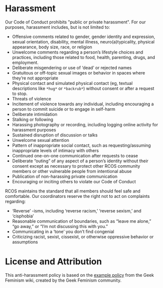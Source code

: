# Harassment

Our Code of Conduct prohibits "public or private harassment". For our purposes, harassment includes, but is not limited to:
- Offensive comments related to gender, gender identity and expression, sexual orientation, disability, mental illness, neuro(a)typicality, physical appearance, body size, race, or religion
- Unwelcome comments regarding a person’s lifestyle choices and practices, including those related to food, health, parenting, drugs, and employment.
- Deliberate misgendering or use of ‘dead’ or rejected names
- Gratuitous or off-topic sexual images or behavior in spaces where they’re not appropriate
- Physical contact and simulated physical contact (eg, textual descriptions like `*hug*` or `*backrub*`) without consent or after a request to stop.
- Threats of violence
- Incitement of violence towards any individual, including encouraging a person to commit suicide or to engage in self-harm
- Deliberate intimidation
- Stalking or following
- Harassing photography or recording, including logging online activity for harassment purposes
- Sustained disruption of discussion or talks
- Unwelcome sexual attention
- Pattern of inappropriate social contact, such as requesting/assuming inappropriate levels of intimacy with others
- Continued one-on-one communication after requests to cease
- Deliberate “outing” of any aspect of a person’s identity without their consent except as necessary to protect other RCOS community members or other vulnerable people from intentional abuse
- Publication of non-harassing private communication
- Encouraging or inciting others to violate our Code of Conduct

RCOS maintains the standard that all members should feel safe and comfortable. Our coordinators reserve the right not to act on complaints regarding:

- ‘Reverse’ -isms, including ‘reverse racism,’ ‘reverse sexism,’ and ‘cisphobia’
- Reasonable communication of boundaries, such as “leave me alone,” “go away,” or “I’m not discussing this with you.”
- Communicating in a ‘tone’ you don’t find congenial
- Criticizing racist, sexist, cissexist, or otherwise oppressive behavior or assumptions

# License and Attribution
This anti-harassment policy is based on the [example policy](http://geekfeminism.wikia.com/wiki/Community_anti-harassment/Policy) from the Geek Feminism wiki, created by the Geek Feminism community.